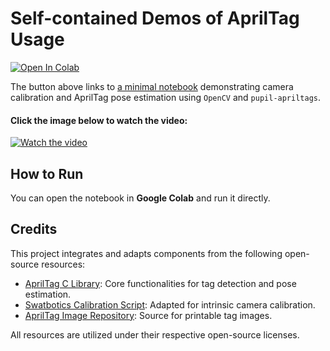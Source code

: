 # Self-contained Demos of AprilTag Usage
[![Open In Colab](https://colab.research.google.com/assets/colab-badge.svg)](https://colab.research.google.com/github/AccelerationConsortium/ac-training-lab/blob/main/src/ac_training_lab/apriltag_demo/apriltag_demo.ipynb)

The button above links to [a minimal notebook](https://github.com/AccelerationConsortium/ac-training-lab/blob/main/src/ac_training_lab/apriltag_demo/apriltag_demo.ipynb) demonstrating camera calibration and AprilTag pose estimation using `OpenCV` and `pupil-apriltags`. 

#### Click the image below to watch the video:

[![Watch the video](https://img.youtube.com/vi/lPaUVxq59Yw/0.jpg)](https://youtu.be/lPaUVxq59Yw)

## How to Run

You can open the notebook in **Google Colab** and run it directly.

## Credits

This project integrates and adapts components from the following open-source resources:

- [AprilTag C Library](https://github.com/AprilRobotics/apriltag): Core functionalities for tag detection and pose estimation.
- [Swatbotics Calibration Script](https://github.com/swatbotics/apriltag/blob/master/python/calibrate_camera.py): Adapted for intrinsic camera calibration.
- [AprilTag Image Repository](https://github.com/AprilRobotics/apriltag-imgs): Source for printable tag images.

All resources are utilized under their respective open-source licenses.
